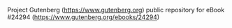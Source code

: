 Project Gutenberg (https://www.gutenberg.org) public repository for eBook #24294 (https://www.gutenberg.org/ebooks/24294)
